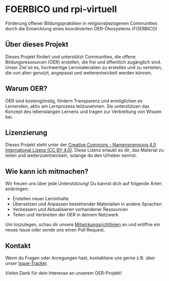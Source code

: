 # FOERBICO und rpi-virtuell
Förderung offener Bildungspraktiken in religionsbezogenen Communities durch die Entwicklung eines koordinierten OER-Ökosystems (FOERBICO)


## Über dieses Projekt
Dieses Projekt fördert und unterstützt Communities, die offene Bildungsressourcen (OER) erstellen, die frei und öffentlich zugänglich sind. Unser Ziel ist es, hochwertige Lernmaterialien zu erstellen und zu verteilen, die von allen genutzt, angepasst und weiterentwickelt werden können.

## Warum OER?
OER sind kostengünstig, fördern Transparenz und ermöglichen es Lernenden, aktiv am Lernprozess teilzunehmen. Sie unterstützen das Konzept des lebenslangen Lernens und tragen zur Verbreitung von Wissen bei.

## Lizenzierung
Dieses Projekt steht unter der [Creative Commons - Namensnennung 4.0 International Lizenz (CC BY 4.0)](https://creativecommons.org/licenses/by/4.0/deed.de). Diese Lizenz erlaubt es dir, das Material zu teilen und weiterzuentwickeln, solange du den Urheber nennst.

## Wie kann ich mitmachen?
Wir freuen uns über jede Unterstützung! Du kannst dich auf folgende Arten einbringen:

- Erstellen neuer Lerninhalte
- Übersetzen und Anpassen bestehender Materialien in andere Sprachen
- Verbessern und Aktualisieren vorhandener Ressourcen
- Teilen und Verbreiten der OER in deinem Netzwerk

Um loszulegen, schau dir unsere [Mitwirkungsrichtlinien](contributing.md) an und eröffne ein neues Issue oder sende uns einen Pull Request.

## Kontakt
Wenn du Fragen oder Anregungen hast, kontaktiere uns gerne z.B. über unser [Issue-Tracker](https://git.rpi-virtuell.de/Comenius-Institut/fOERbico/issues).

Vielen Dank für dein Interesse an unserem OER-Projekt!